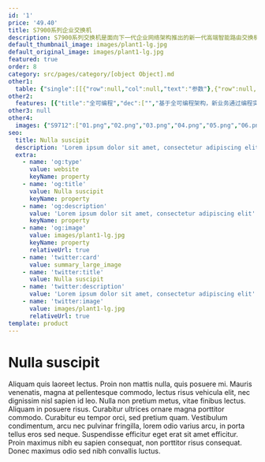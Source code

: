 ```yaml
---
id: '1'
price: '49.40'
title: S7900系列企业交换机
description: S7900系列交换机是面向下一代企业网络架构推出的新一代高端智能路由交换机。该产品基于在提供稳定、可靠、安全的高性能L2~L4层交换服务基础上，进一步提供MPLS VPN、业务流分析、完善的QoS策略、可控组播、资源负载均衡、一体化安全等智能业务，同时具备超强扩展性和可靠性。
default_thumbnail_image: images/plant1-lg.jpg
default_original_image: images/plant1-lg.jpg
featured: true
order: 8
category: src/pages/category/[object Object].md
other1: 
  table: {"single":[[{"row":null,"col":null,"text":"参数"},{"row":null,"col":null,"text":"S7905"},{"row":null,"col":null,"text":"S7908"}],[{"row":null,"col":null,"text":"交换容量"},{"row":null,"col":null,"text":"19.2/48Tbps"},{"row":null,"col":null,"text":"19.84/86.4Tbps"}],[{"row":null,"col":null,"text":"包转发率"},{"row":null,"col":null,"text":"1440/16560Mpps"},{"row":null,"col":null,"text":"2880/26400Mpps"}],[{"row":null,"col":null,"text":"业务槽位"},{"row":null,"col":null,"text":"3"},{"row":null,"col":null,"text":"6"}],[{"row":null,"col":null,"text":"冗余设计"},{"row":null,"col":"2","text":"主控、电源、监控板、风扇框（前后及左后风道）"}],[{"row":null,"col":null,"text":"无线管理"},{"row":null,"col":"2","text":"支持随板AC，有线无线深度融合\n支持AP接入控制、AP域管理和AP配置模板管理\n支持射频模板管理、统一静态配置和集中动态管理\n支持WLAN基本业务、QoS、安全和用户管理"}],[{"row":null,"col":null,"text":"用户管理"},{"row":null,"col":"2","text":"支持有线无线统一用户管理\n支持802.1X、MAC、Portal认证方式\n支持基于流量、时长和DAA（按照目的地址）计费方式\n支持分组分域分时授权方式"}],[{"row":null,"col":null,"text":"iPCA质量感知"},{"row":null,"col":"2","text":"支持直接对业务报文标记以获得丢包数量和丢包率统计数据，实时统计，零开销\n支持二三层网络网络级和设备级丢包数量和丢包率统计"}],[{"row":null,"col":null,"text":"SVF2.0简化运维"},{"row":null,"col":"2","text":"支持将256个Client节点（接入交换机）、最大支持4K个AP虚拟为一台设备管理\n支持2层AS架构\n支持与第三方厂商混合组网管理"}],[{"row":null,"col":null,"text":"路由特性"},{"row":null,"col":"2","text":"支持IPV4静态路由、RIP、OSPF、IS-IS、BGP4等\n支持IPv6静态路由、RIPng、OSPFv3、IS-ISv6、BGP4+\n支持IPv4/IPv6等价路由、策略路由、路由策略\n支持IPv4和IPv6双协议栈\n支持IPv4向IPv6的过渡技术，包括：IPv6手工隧道、6to4隧道、ISATAP隧道、GRE隧道"}],[{"row":null,"col":null,"text":"互通性"},{"row":null,"col":"2","text":"VBST基于VLAN生成树协议（和PVST/PVST+/RPVST互通）\nLNP链路类型协商协议（和DTP相似功能）\nVCMP VLAN集中管理协议（和VTP相似功能）\n\n详细的互联互通认证与报告，请访问这里 。"}]]}
other2:
  features: [{"title":"全可编程","dec":["","基于全可编程架构，新业务通过编程实现，快速灵活，6个月即可上线",""]},{"title":"有线无线融合","dec":["","支持随板AC，最大可管理4K AP；整机无线转发性能可达T-bit级。支持SVF超级虚拟交换网， 将“核心/汇聚+接入交换机+AP”网络架构虚拟化为一台设备进行管理，极简网络运维",""]},{"title":"SVF极简网络运维","dec":["","SVF（超级虚拟交换网）将园区“核心/汇聚+接入交换机+AP”的网络架构，虚拟化为一台网元，并可作为parent角色，对整网进行网络管理，极简网络运维",""]}]
other3: null
other4:
  images: {"S9712":["01.png","02.png","03.png","04.png","05.png","06.png","07.png","08.png"]}
seo:
  title: Nulla suscipit
  description: 'Lorem ipsum dolor sit amet, consectetur adipiscing elit'
  extra:
    - name: 'og:type'
      value: website
      keyName: property
    - name: 'og:title'
      value: Nulla suscipit
      keyName: property
    - name: 'og:description'
      value: 'Lorem ipsum dolor sit amet, consectetur adipiscing elit'
      keyName: property
    - name: 'og:image'
      value: images/plant1-lg.jpg
      keyName: property
      relativeUrl: true
    - name: 'twitter:card'
      value: summary_large_image
    - name: 'twitter:title'
      value: Nulla suscipit
    - name: 'twitter:description'
      value: 'Lorem ipsum dolor sit amet, consectetur adipiscing elit'
    - name: 'twitter:image'
      value: images/plant1-lg.jpg
      relativeUrl: true
template: product
---
```


# Nulla suscipit

Aliquam quis laoreet lectus. Proin non mattis nulla, quis posuere mi. Mauris venenatis, magna at pellentesque commodo, lectus risus vehicula elit, nec dignissim nisl sapien id leo. Nulla non pretium metus, vitae finibus lectus. Aliquam in posuere risus. Curabitur ultrices ornare magna porttitor commodo. Curabitur eu tempor orci, sed pretium quam. Vestibulum condimentum, arcu nec pulvinar fringilla, lorem odio varius arcu, in porta tellus eros sed neque. Suspendisse efficitur eget erat sit amet efficitur. Proin maximus nibh eu sapien consequat, non porttitor risus consequat. Donec maximus odio sed nibh convallis luctus.